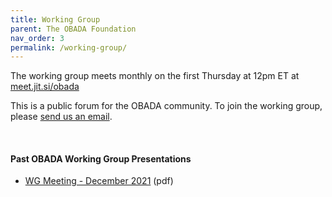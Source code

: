 ```yaml
---
title: Working Group
parent: The OBADA Foundation
nav_order: 3
permalink: /working-group/
---
```


The working group meets monthly on the first Thursday at 12pm ET at [meet.jit.si/obada](meet.jit.si/obada)

This is a public forum for the OBADA community. To join the working group, please [send us an email](mailto:bizops@obada.io).

<br>

#### Past OBADA Working Group Presentations
+ [WG Meeting - December 2021](/presentations/2021/OBADA-WG-Dec2021.pdf) (pdf)
